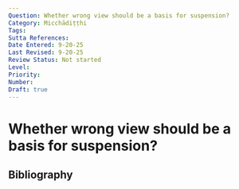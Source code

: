 ```yaml
---
Question: Whether wrong view should be a basis for suspension?
Category: Micchādiṭṭhi
Tags: 
Sutta References: 
Date Entered: 9-20-25
Last Revised: 9-20-25
Review Status: Not started
Level: 
Priority: 
Number: 
Draft: true
---
```


# Whether wrong view should be a basis for suspension?

## Bibliography

<!-- 

Notes:



-->